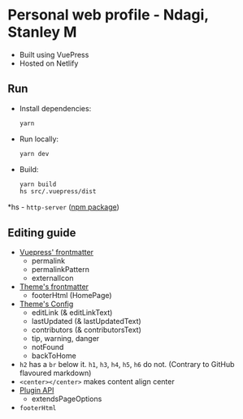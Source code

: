 # Personal web profile - Ndagi, Stanley M

- Built using VuePress
- Hosted on Netlify

## Run

- Install dependencies:

  ```bash
  yarn
  ```

- Run locally:

  ```bash
  yarn dev
  ```

- Build:

  ```bash
  yarn build
  hs src/.vuepress/dist
  ```

*hs - `http-server` ([npm package](https://www.npmjs.com/package/http-server))

## Editing guide

- [Vuepress' frontmatter](https://vuepress.github.io/reference/frontmatter.html)
  - permalink
  - permalinkPattern
  - externalIcon
- [Theme's frontmatter](https://vuepress.github.io/reference/default-theme/frontmatter.html)
  - footerHtml (HomePage)
- [Theme's Config](https://vuepress.github.io/reference/default-theme/config.html#locale-config)
  - editLink (& editLinkText)
  - lastUpdated (& lastUpdatedText)
  - contributors (& contributorsText)
  - tip, warning, danger
  - notFound
  - backToHome
- `h2` has a `br` below it. `h1`, `h3`, `h4`, `h5`, `h6` do not. (Contrary to GitHub flavoured markdown)
- `<center></center>` makes content align center
- [Plugin API](https://vuepress.github.io/reference/plugin-api.html)
  - extendsPageOptions
- `footerHtml`
